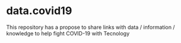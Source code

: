 # data.covid19
This repository has a propose to share links with data / information / knowledge to help fight COVID-19 with Tecnology



